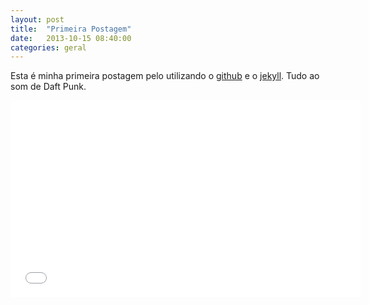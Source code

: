 ```yaml
---
layout: post
title:  "Primeira Postagem"
date:   2013-10-15 08:40:00
categories: geral
---
```

Esta é minha primeira postagem pelo utilizando o [github][github] e o [jekyll][jekyll].
Tudo ao som de Daft Punk.
<iframe width="560" height="315" src="//www.youtube.com/embed/jtQC8ChpUeg" frameborder="0" allowfullscreen></iframe>

[github]: http://github.com
[jekyll]: http://jekyllrb.com
